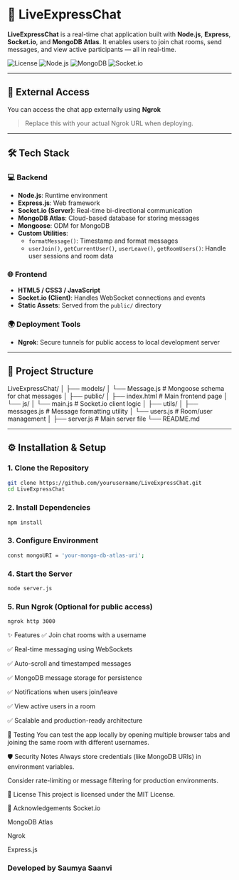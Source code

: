 # 💬 LiveExpressChat

**LiveExpressChat** is a real-time chat application built with **Node.js**, **Express**, **Socket.io**, and **MongoDB Atlas**. It enables users to join chat rooms, send messages, and view active participants — all in real-time.

![License](https://img.shields.io/badge/license-MIT-blue.svg)
![Node.js](https://img.shields.io/badge/node.js-18.x-brightgreen.svg)
![MongoDB](https://img.shields.io/badge/mongoDB-Atlas-green.svg)
![Socket.io](https://img.shields.io/badge/socket.io-Real--Time-lightgrey.svg)

---

## 🚀 External Access

You can access the chat app externally using **Ngrok**

> Replace this with your actual Ngrok URL when deploying.

---

## 🛠️ Tech Stack

### 💻 Backend
- **Node.js**: Runtime environment
- **Express.js**: Web framework
- **Socket.io (Server)**: Real-time bi-directional communication
- **MongoDB Atlas**: Cloud-based database for storing messages
- **Mongoose**: ODM for MongoDB
- **Custom Utilities**:
  - `formatMessage()`: Timestamp and format messages
  - `userJoin()`, `getCurrentUser()`, `userLeave()`, `getRoomUsers()`: Handle user sessions and room data

### 🌐 Frontend
- **HTML5 / CSS3 / JavaScript**
- **Socket.io (Client)**: Handles WebSocket connections and events
- **Static Assets**: Served from the `public/` directory

### 🌍 Deployment Tools
- **Ngrok**: Secure tunnels for public access to local development server

---

## 📁 Project Structure

LiveExpressChat/
│
├── models/
│ └── Message.js # Mongoose schema for chat messages
│
├── public/
│ ├── index.html # Main frontend page
│ └── js/
│ └── main.js # Socket.io client logic
│
├── utils/
│ ├── messages.js # Message formatting utility
│ └── users.js # Room/user management
│
├── server.js # Main server file
└── README.md

---

## ⚙️ Installation & Setup

### 1. Clone the Repository

```bash
git clone https://github.com/yourusername/LiveExpressChat.git
cd LiveExpressChat
```
### 2.  Install Dependencies
``` bash
npm install
```
### 3.  Configure Environment
``` bash
const mongoURI = 'your-mongo-db-atlas-uri';
```
### 4. Start the Server
``` bash
node server.js
```
### 5. Run Ngrok (Optional for public access)
``` bash
ngrok http 3000
```
✨ Features
✅ Join chat rooms with a username

✅ Real-time messaging using WebSockets

✅ Auto-scroll and timestamped messages

✅ MongoDB message storage for persistence

✅ Notifications when users join/leave

✅ View active users in a room

✅ Scalable and production-ready architecture

🧪 Testing
You can test the app locally by opening multiple browser tabs and joining the same room with different usernames.

🛡️ Security Notes
Always store credentials (like MongoDB URIs) in environment variables.

Consider rate-limiting or message filtering for production environments.

📜 License
This project is licensed under the MIT License.

🙌 Acknowledgements
Socket.io

MongoDB Atlas

Ngrok

Express.js

### Developed by Saumya Saanvi
